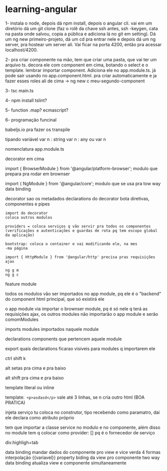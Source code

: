 # learning-angular
1- 
instala o node, depois dá npm install, depois o angular cli. vai em um diretório dá um git clone (faz o rolê da chave ssh antes, ssh -keygen, cata na pasta onde salvou, copia a pública e adiciona lá no git em setting). Dá um ng new primeiro-projeto, dá um cd pra entrar nele e depois dá um ng server, pra hostear um server ali. Vai ficar na porta 4200, então pra acessar localhost/4200.

2-
pra criar componente na mão, tem que criar uma pasta, que vai ter um arquivo ts. decora ele com component em cima, botando o select e o template. lembrar importar component. Adiciona ele no app.module.ts. já pode sair usando no app.component.html. pra criar automaticamente e ja fazer esses roles ali de cima -> ng new c meu-segundo-component

3-
tsc main.ts

4-
npm install tslint?

5- 
function .map? ecmascript?

6-
programação  funcinal

babeljs.io pra fazer os transpile

tipando variável
var n : string
var n : any ou var n

nomenclatura app.module.ts

decorator em cima

import { BrowserModule } from '@angular/platform-browser'; modulo que prepara pra rodar em brownser

import { NgModule } from '@angular/core'; modulo que se usa pra tow way data binding

decorator sao os metadados
    declarations do decorator
    bota diretivas, componentes e pipes

    import do decorator
    coloca outros modulos

    providers = coloca serviços q vão servir pra todos os componentes (verificações e autenticações e guardas de rota pq tem escopo global da aplicação)

    bootstrap: coloca o container e vai modificando ele, na mes
    -ma página

    import { HttpModule } from '@angular/http' precisa pras requisições ajax

    ng g m
    ng g c

feature module

todos os modulos vão ser importados no app module, pq ele
é o "backend" do component html principal, que só existirá ele

o app module via importar o brownser module, pq é só nele q terá as requisições ajax, os outros modules não importarão o app module e serão comomModules

imports
    modules importados naquele module

declarations
    components que pertencem aquele module

export
    quais declarations ficarao visiveis para modules q importarem ele

ctrl shift k

alt setas pra cima e pra baixo

alt shift pra cima e pra baixo

template literal ou inline 

template:` 
    <p>asdasd</p>
`
vale até 3 linhas, se n cria outro html (BOA PRATICA)

injeta serviço tu coloca no construtor, tipo recebendo como paramatro, dai ele declara como atributo próprio

tem que importar a classe service no modulo e no componente, além disso no module tem q colocar como provider: [] pq é o fornecedor de serviço 

div.highligh+tab

data binding
    mandar dados do componente pro view e vice verda
    4 formas
        interpolação {{variavel}}
        property biding
        da view pro componente
        two way data binding
            atualiza view e componente simultaneamente






